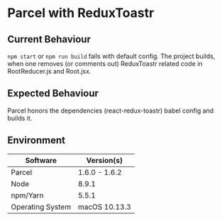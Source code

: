 # Parcel with ReduxToastr

## Current Behaviour
`npm start` or `npm run build` fails with default config. The project builds, when one removes (or comments out) ReduxToastr related code in RootReducer.js and Root.jsx.

## Expected Behaviour
Parcel honors the dependencies (react-redux-toastr) babel config and builds it.

## Environment

| Software         | Version(s) |
| ---------------- | ---------- |
| Parcel           | 1.6.0 - 1.6.2 
| Node             | 8.9.1 
| npm/Yarn         | 5.5.1 
| Operating System | macOS 10.13.3 